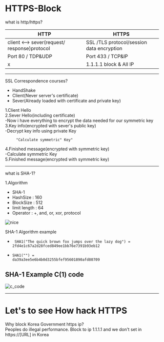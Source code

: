 # HTTPS-Block
what is http/https?

HTTP | HTTPS
---- | ----
client <--> sever(request/ response)protocol | SSL /TLS protocol/session data encryption
Port 80 / TDP&UDP | Port 433 / TCP&IP
x | 1.1.1.1 block & All IP
-------------------------
SSL Correspondence courses?

 * HandShake
 * Client(Never server's certificate)<br>
 * Sever(Already loaded with certificate and private key)<br>

1.Client Hello<br>
2.Sever Hello(including certificate)<br>
 -Now i have everything to encrypt the data needed for our symmetric key<br>
3.Key info(encrypted with sever's public key)<br>
 -Decrypt key info using private Key<br>


         "Calculate symmetric" Key"
4.Finished message(encrypted with symmetric key)<br>
-Calculate symmetric Key <br>
5.Finished message(encrypted with symmetric key)

-------
what is SHA-1?

1.Algorithm<br>
* SHA-1
 * HashSize : 160
 * BlockSize : 512
 * limit length : 64
 * Operator : +, and, or, xor, protocol


![nice](https://ko.wikipedia.org/wiki/SHA#/media/File:SHA-1.svg)


SHA-1 Algorithm example<br>
  * <code> SHA1("The quick brown fox jumps over the lazy dog")
= 2fd4e1c67a2d28fced849ee1bb76e7391b93eb12</code>

* <code>SHA1("") = da39a3ee5e6b4b0d3255bfef95601890afd80709</code>



SHA-1 Example C(1) code
---
![c_code](/Users/plitoo/Desktop/nicecode.png)

---------------------
Let's to see How hack HTTPS 
==

Why block Korea Government  https ip?<br>
Peoples do illegal performance.
Block to ip 1.1.1.1 and we don't set in https://[URL] in Korea<br>
